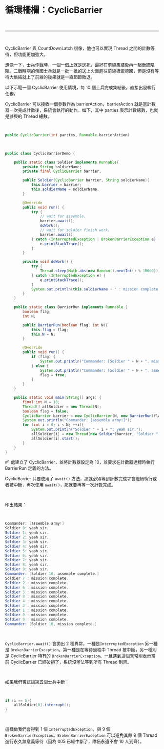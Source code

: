 # 循環柵欄：CyclicBarrier

<br>

-------

<br>

CyclicBarrier 與 CountDownLatch 很像，他也可以實現 Thread 之間的計數等待，但功能更加強大。

想像一下，士兵作戰時，一個一個上就是送死，最好在前線集結後再一起衝鋒陷陣。二戰時期的俄國士兵就是一批一批的送上火車趕往前線抵禦德國，但是沒有等待大集結就上了前線的後果就是一直節節敗退。

以下示範一個 CyclicBarrier 使用情境，每 10 個士兵完成集結後，直接出發執行任務。

CyclicBarrier 可以接收一個參數作為 barrierAction，barrierAction 就是當計數器一次完成計數後，系統會執行的動作。如下，其中 parties 表示計數總數，也就是參與的 Thread 總數。

<br>

```java
public CyclicBarrier(int parties, Runnable barrierAction)
```

<br>

```java
public class CyclicBarrierDemo {

    public static class Soldier implements Runnable{
        private String soldierName;
        private final CyclicBarrier barrier;

        public Soldier(CyclicBarrier barrier, String soldierName){
            this.barrier = barrier;
            this.soldierName = soldierName;
        }

        @Override
        public void run() {
            try {
                // wait for assemble.
                barrier.await();
                doWork();
                // wait for soldier finish work.
                barrier.await();
            } catch (InterruptedException | BrokenBarrierException e) {
                e.printStackTrace();
            }
        }

        private void doWork() {
            try {
                Thread.sleep(Math.abs(new Random().nextInt() % 10000));
            } catch (InterruptedException e) {
                e.printStackTrace();
            }
            System.out.println(this.soldierName + " : mission complete.");
        }
    }

    public static class BarrierRun implements Runnable {
        boolean flag;
        int N;

        public BarrierRun(boolean flag, int N){
            this.flag = flag;
            this.N = N;
        }

        @Override
        public void run() {
            if (flag) {
                System.out.println("Commander: [Soldier " + N + ", mission complete.]");
            } else {
                System.out.println("Commander: [Soldier " + N + ", assemble complete.]");
                flag = true;
            }
        }
    }

    public static void main(String[] args) {
        final int N = 10;
        Thread[] allSoldier = new Thread[N];
        boolean flag = false;
        CyclicBarrier barrier = new CyclicBarrier(N, new BarrierRun(flag, N)); // #1
        System.out.println("Commander: [assemble army!]");
        for (int i = 0; i < N; ++i){
            System.out.println("Soldier " + i + ": yeah sir.");
            allSoldier[i] = new Thread(new Soldier(barrier, "Soldier " + i));
            allSoldier[i].start();
        }
    }
}
```

#1 處建立了 CyclicBarrier，並將計數器設定為 10，並要求在計數器達標時執行 BarrierRun 定義的方法。


CyclicBarrier 只要使用了 `await()` 方法，那就必須等到計數完成才會繼續執行或者被中斷，再次使用 `await()`，那就要再等一次計數完成。

<br>

印出結果：

<br>

```java
Commander: [assemble army!]
Soldier 0: yeah sir.
Soldier 1: yeah sir.
Soldier 2: yeah sir.
Soldier 3: yeah sir.
Soldier 4: yeah sir.
Soldier 5: yeah sir.
Soldier 6: yeah sir.
Soldier 7: yeah sir.
Soldier 8: yeah sir.
Soldier 9: yeah sir.
Commander: [Soldier 10, assemble complete.]
Soldier 7 : mission complete.
Soldier 2 : mission complete.
Soldier 6 : mission complete.
Soldier 5 : mission complete.
Soldier 8 : mission complete.
Soldier 4 : mission complete.
Soldier 3 : mission complete.
Soldier 1 : mission complete.
Soldier 0 : mission complete.
Soldier 9 : mission complete.
Commander: [Soldier 10, mission complete.]
```

<br>

`CyclicBarrier.await()` 會拋出 2 種異常，一種是`InterruptedException` 另一種是 `BrokenBarrierException`。第一種是在等待過程中 Thread 被中斷，另一種則是 CyclicBarrier 特有的 `BrokenBarrierException`。一旦遇到這個異常則表示當前 CyclicBarrier 已經破損了，系統沒辦法等到所有 Thread 到齊。

<br>

如果我們嘗試讓第五個士兵中斷：

<br>

```java
if (i == 5){
    allSoldier[0].interrupt();
}
```

<br>

這樣做我們會得到 1 個 `InterruptedException`，與 9 個 `BrokenBarrierException`。`BrokenBarrierException` 可以避免其餘 9 個 Thread 進行永久無意義等待（因為 005 已經中斷了，隊伍永遠不會 10 人到齊）。